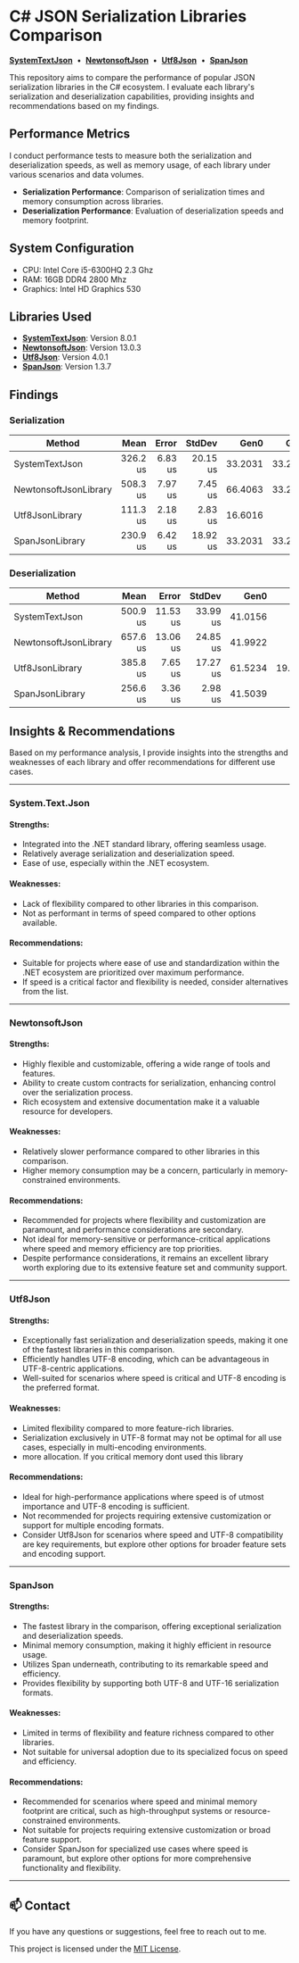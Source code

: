 # C# JSON Serialization Libraries Comparison

[**SystemTextJson**](#SystemTextJson) &nbsp;&bull;&nbsp;
[**NewtonsoftJson**](#NewtonsoftJson) &nbsp;&bull;&nbsp;
[**Utf8Json**](#Utf8Json) &nbsp;&bull;&nbsp;
[**SpanJson**](#SpanJson)

This repository aims to compare the performance of popular JSON serialization libraries in the C# ecosystem. I evaluate each library's serialization and deserialization capabilities, providing insights and recommendations based on my findings.

## Performance Metrics

I conduct performance tests to measure both the serialization and deserialization speeds, as well as memory usage, of each library under various scenarios and data volumes.

- **Serialization Performance**: Comparison of serialization times and memory consumption across libraries.
- **Deserialization Performance**: Evaluation of deserialization speeds and memory footprint.

## System Configuration

- CPU: Intel Core i5-6300HQ 2.3 Ghz
- RAM: 16GB DDR4 2800 Mhz
- Graphics: Intel HD Graphics 530

## Libraries Used

- [**SystemTextJson**](#SystemTextJson): Version 8.0.1
- [**NewtonsoftJson**](#NewtonsoftJson): Version 13.0.3
- [**Utf8Json**](#Utf8Json): Version 4.0.1
- [**SpanJson**](#SpanJson): Version 1.3.7 

## Findings

### Serialization

| Method                | Mean     | Error   | StdDev   | Gen0    | Gen1    | Gen2    | Allocated |
|---------------------- |---------:|--------:|---------:|--------:|--------:|--------:|----------:|
| SystemTextJson        | 326.2 us | 6.83 us | 20.15 us | 33.2031 | 33.2031 | 33.2031 | 104.33 KB |
| NewtonsoftJsonLibrary | 508.3 us | 7.97 us |  7.45 us | 66.4063 | 33.2031 | 33.2031 | 218.49 KB |
| Utf8JsonLibrary       | 111.3 us | 2.18 us |  2.83 us | 16.6016 |       - |       - |  51.99 KB |
| SpanJsonLibrary       | 230.9 us | 6.42 us | 18.92 us | 33.2031 | 33.2031 | 33.2031 | 103.97 KB |

### Deserialization

| Method                | Mean     | Error    | StdDev   | Gen0    | Gen1    | Allocated |
|---------------------- |---------:|---------:|---------:|--------:|--------:|----------:|
| SystemTextJson        | 500.9 us | 11.53 us | 33.99 us | 41.0156 |       - | 127.99 KB |
| NewtonsoftJsonLibrary | 657.6 us | 13.06 us | 24.85 us | 41.9922 |       - | 130.84 KB |
| Utf8JsonLibrary       | 385.8 us |  7.65 us | 17.27 us | 61.5234 | 19.0430 | 202.17 KB |
| SpanJsonLibrary       | 256.6 us |  3.36 us |  2.98 us | 41.5039 |       - | 127.56 KB |

## Insights & Recommendations

Based on my performance analysis, I provide insights into the strengths and weaknesses of each library and offer recommendations for different use cases.

---
### System.Text.Json

#### Strengths:
- Integrated into the .NET standard library, offering seamless usage.
- Relatively average serialization and deserialization speed.
- Ease of use, especially within the .NET ecosystem.

#### Weaknesses:
- Lack of flexibility compared to other libraries in this comparison.
- Not as performant in terms of speed compared to other options available.
  
#### Recommendations:
- Suitable for projects where ease of use and standardization within the .NET ecosystem are prioritized over maximum performance.
- If speed is a critical factor and flexibility is needed, consider alternatives from the list.

---
### NewtonsoftJson

#### Strengths:
- Highly flexible and customizable, offering a wide range of tools and features.
- Ability to create custom contracts for serialization, enhancing control over the serialization process.
- Rich ecosystem and extensive documentation make it a valuable resource for developers.

#### Weaknesses:
- Relatively slower performance compared to other libraries in this comparison.
- Higher memory consumption may be a concern, particularly in memory-constrained environments.
  
#### Recommendations:
- Recommended for projects where flexibility and customization are paramount, and performance considerations are secondary.
- Not ideal for memory-sensitive or performance-critical applications where speed and memory efficiency are top priorities.
- Despite performance considerations, it remains an excellent library worth exploring due to its extensive feature set and community support.

---
### Utf8Json

#### Strengths:
- Exceptionally fast serialization and deserialization speeds, making it one of the fastest libraries in this comparison.
- Efficiently handles UTF-8 encoding, which can be advantageous in UTF-8-centric applications.
- Well-suited for scenarios where speed is critical and UTF-8 encoding is the preferred format.

#### Weaknesses:
- Limited flexibility compared to more feature-rich libraries.
- Serialization exclusively in UTF-8 format may not be optimal for all use cases, especially in multi-encoding environments.
- more allocation. If you critical memory dont used this library

#### Recommendations:
- Ideal for high-performance applications where speed is of utmost importance and UTF-8 encoding is sufficient.
- Not recommended for projects requiring extensive customization or support for multiple encoding formats.
- Consider Utf8Json for scenarios where speed and UTF-8 compatibility are key requirements, but explore other options for broader feature sets and encoding support.

---
### SpanJson

#### Strengths:
- The fastest library in the comparison, offering exceptional serialization and deserialization speeds.
- Minimal memory consumption, making it highly efficient in resource usage.
- Utilizes Span<T> underneath, contributing to its remarkable speed and efficiency.
- Provides flexibility by supporting both UTF-8 and UTF-16 serialization formats.

#### Weaknesses:
- Limited in terms of flexibility and feature richness compared to other libraries.
- Not suitable for universal adoption due to its specialized focus on speed and efficiency.

#### Recommendations:
- Recommended for scenarios where speed and minimal memory footprint are critical, such as high-throughput systems or resource-constrained environments.
- Not suitable for projects requiring extensive customization or broad feature support.
- Consider SpanJson for specialized use cases where speed is paramount, but explore other options for more comprehensive functionality and flexibility.
---

## 📫 Contact

If you have any questions or suggestions, feel free to reach out to me.

This project is licensed under the [MIT License](LICENSE).
